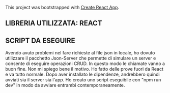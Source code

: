 This project was bootstrapped with [Create React App](https://github.com/facebook/create-react-app).


 

## LIBRERIA UTILIZZATA: REACT ##

## SCRIPT DA ESEGUIRE ##
Avendo avuto problemi nel fare richieste al file json in locale, ho dovuto utilizzare il pacchetto Json-Server che permette di simulare un server e consente di eseguire operazioni CRUD. In questo modo le chiamate vanno a buon fine.
Non mi spiego bene il motivo. Ho fatto delle prove fuori da React e va tutto normale. 
Dopo aver installato le dipendenze, andrebbero quindi avviati sia il server sia l'app. Ho creato uno script eseguibile con 
"npm run dev" in modo da avviare entrambi contemporaneamente.
